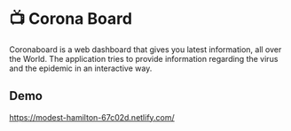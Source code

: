 # 📺 Corona Board

Coronaboard is a web dashboard that gives you latest information, all over the World. The application tries to provide information regarding the virus and the epidemic in an interactive way.

## Demo
https://modest-hamilton-67c02d.netlify.com/
